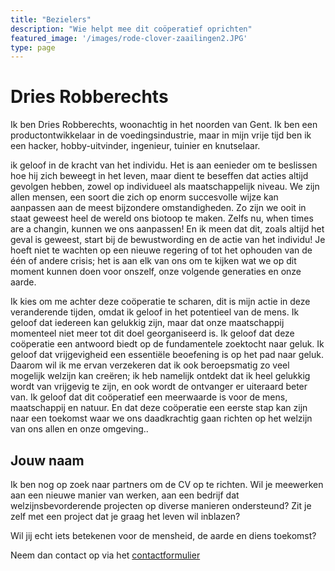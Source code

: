 ```yaml
---
title: "Bezielers"
description: "Wie helpt mee dit coöperatief oprichten"
featured_image: '/images/rode-clover-zaailingen2.JPG'
type: page
---
```

# Dries Robberechts

Ik ben Dries Robberechts, woonachtig in het noorden van Gent. Ik ben een productontwikkelaar in de voedingsindustrie, maar in mijn vrije tijd ben ik een hacker, hobby-uitvinder, ingenieur, tuinier  en knutselaar.

ik geloof in de kracht van het individu. Het is aan eenieder om te beslissen hoe hij zich beweegt in het leven, maar dient te beseffen dat acties altijd gevolgen hebben, zowel op individueel als maatschappelijk niveau. We zijn allen mensen, een soort die zich op enorm succesvolle wijze kan aanpassen aan de meest bijzondere omstandigheden. Zo zijn we ooit in staat geweest heel de wereld ons biotoop te maken. Zelfs nu, when times are a changin, kunnen we ons aanpassen! En ik meen dat dit, zoals altijd het geval is geweest, start bij de bewustwording en de actie van het individu! Je hoeft niet te wachten op een nieuwe regering of tot het ophouden van de één of andere crisis; het is aan elk van ons om te kijken wat we op dit moment kunnen doen voor onszelf, onze volgende generaties en onze aarde.

Ik kies om me achter deze coöperatie te scharen, dit is mijn actie in deze veranderende tijden, omdat ik geloof in het potentieel van de mens. Ik geloof dat iedereen kan gelukkig zijn, maar dat onze maatschappij momenteel niet meer tot dit doel georganiseerd is. Ik geloof dat deze coöperatie een antwoord biedt op de fundamentele zoektocht naar geluk. Ik geloof dat vrijgevigheid een essentiële beoefening is op het pad naar geluk. Daarom wil ik me ervan verzekeren dat ik ook beroepsmatig zo veel mogelijk welzijn kan creëren; ik heb namelijk ontdekt dat ik heel gelukkig wordt van vrijgevig te zijn, en ook wordt de ontvanger er uiteraard beter van. Ik geloof dat dit coöperatief een meerwaarde is voor de mens, maatschappij en natuur. En dat deze coöperatie een eerste stap kan zijn naar een toekomst waar we ons daadkrachtig gaan richten op het welzijn van ons allen en onze omgeving.. 

## Jouw naam

Ik ben nog op zoek naar partners om de CV op te richten.
Wil je meewerken aan een nieuwe manier van werken, 
aan een bedrijf dat welzijnsbevorderende projecten op diverse manieren ondersteund?
Zit je zelf met een project dat je graag het leven wil inblazen?  

Wil jij echt iets betekenen voor de mensheid, de aarde en diens toekomst?

Neem dan contact op via het [contactformulier](/contact/)